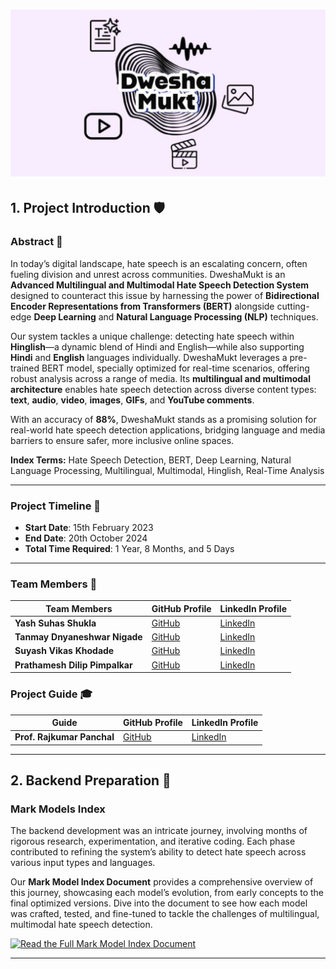 # ![DweshaMukt](https://github.com/StudiYash/DweshaMukt/blob/main/DweshaMukt%20Logo.png)

## 1. Project Introduction 🛡️

### Abstract 📄
In today’s digital landscape, hate speech is an escalating concern, often fueling division and unrest across communities. DweshaMukt is an **Advanced Multilingual and Multimodal Hate Speech Detection System** designed to counteract this issue by harnessing the power of **Bidirectional Encoder Representations from Transformers (BERT)** alongside cutting-edge **Deep Learning** and **Natural Language Processing (NLP)** techniques.

Our system tackles a unique challenge: detecting hate speech within **Hinglish**—a dynamic blend of Hindi and English—while also supporting **Hindi** and **English** languages individually. DweshaMukt leverages a pre-trained BERT model, specially optimized for real-time scenarios, offering robust analysis across a range of media. Its **multilingual and multimodal architecture** enables hate speech detection across diverse content types: **text**, **audio**, **video**, **images**, **GIFs**, and **YouTube comments**.

With an accuracy of **88%**, DweshaMukt stands as a promising solution for real-world hate speech detection applications, bridging language and media barriers to ensure safer, more inclusive online spaces.

**Index Terms:** Hate Speech Detection, BERT, Deep Learning, Natural Language Processing, Multilingual, Multimodal, Hinglish, Real-Time Analysis

---

### Project Timeline 📅

- **Start Date**: 15th February 2023
- **End Date**: 20th October 2024
- **Total Time Required**: 1 Year, 8 Months, and 5 Days

---

### Team Members 👥

| Team Members                   | GitHub Profile | LinkedIn Profile |
|--------------------------------|----------------|------------------|
| **Yash Suhas Shukla**          | [GitHub](https://github.com/StudiYash) | [LinkedIn](https://www.linkedin.com/in/yash-shukla-2024aiguy/) |
| **Tanmay Dnyaneshwar Nigade**   | [GitHub](#) | [LinkedIn](https://www.linkedin.com/in/tanmay-nigade-0ba002230/) |
| **Suyash Vikas Khodade**        | [GitHub](#) | [LinkedIn](https://www.linkedin.com/in/suyash-khodade/) |
| **Prathamesh Dilip Pimpalkar**  | [GitHub](#) | [LinkedIn](https://www.linkedin.com/in/prathamesh-pimpalkar-5a9545204/) |

### Project Guide 🎓

| Guide                           | GitHub Profile | LinkedIn Profile |
|---------------------------------|----------------|------------------|
| **Prof. Rajkumar Panchal**       | [GitHub](#) | [LinkedIn](#) |

---

## 2. Backend Preparation 🔧

### Mark Models Index

The backend development was an intricate journey, involving months of rigorous research, experimentation, and iterative coding. Each phase contributed to refining the system’s ability to detect hate speech across various input types and languages. 

Our **Mark Model Index Document** provides a comprehensive overview of this journey, showcasing each model’s evolution, from early concepts to the final optimized versions. Dive into the document to see how each model was crafted, tested, and fine-tuned to tackle the challenges of multilingual, multimodal hate speech detection.

[![Read the Full Mark Model Index Document](https://img.shields.io/badge/View-Mark%20Model%20Index%20Document-blue?style=for-the-badge)](#)

---